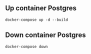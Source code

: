 ## Up container Postgres
```
docker-compose up -d --build
```

## Down container Postgres
```
docker-compose down
```